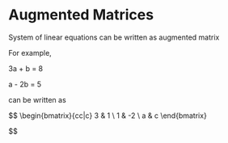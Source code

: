 # Augmented Matrices 

System of linear equations can be written as augmented matrix

For example,

3a + b = 8

a - 2b = 5

can be written as

$$
\begin{bmatrix}{cc|c}
3 & 1 \\
1 & -2 \\
a & c
\end{bmatrix}

$$